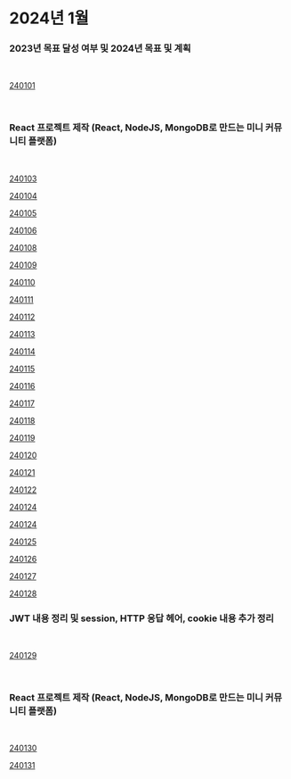 # 2024년 1월

### 2023년 목표 달성 여부 및 2024년 목표 및 계획

<br />

[240101](/DateLink/2024-01/240101.md)

<br />

### React 프로젝트 제작 (React, NodeJS, MongoDB로 만드는 미니 커뮤니티 플랫폼)

<br />

[240103](/DateLink/2024-01/240103.md)

[240104](/DateLink/2024-01/240104.md)

[240105](/DateLink/2024-01/240105.md)

[240106](/DateLink/2024-01/240106.md)

[240108](/DateLink/2024-01/240108.md)

[240109](/DateLink/2024-01/240109.md)

[240110](/DateLink/2024-01/240110.md)

[240111](/DateLink/2024-01/240111.md)

[240112](/DateLink/2024-01/240112.md)

[240113](/DateLink/2024-01/240113.md)

[240114](/DateLink/2024-01/240114.md)

[240115](/DateLink/2024-01/240115.md)

[240116](/DateLink/2024-01/240116.md)

[240117](/DateLink/2024-01/240117.md)

[240118](/DateLink/2024-01/240118.md)

[240119](/DateLink/2024-01/240119.md)

[240120](/DateLink/2024-01/240120.md)

[240121](/DateLink/2024-01/240121.md)

[240122](/DateLink/2024-01/240122.md)

[240124](/DateLink/2024-01/240124.md)

[240124](/DateLink/2024-01/240124.md)

[240125](/DateLink/2024-01/240125.md)

[240126](/DateLink/2024-01/240126.md)

[240127](/DateLink/2024-01/240127.md)

[240128](/DateLink/2024-01/240128.md)

### JWT 내용 정리 및 session, HTTP 응답 헤어, cookie 내용 추가 정리

<br />

[240129](/DateLink/2024-01/240129.md)

<br />

### React 프로젝트 제작 (React, NodeJS, MongoDB로 만드는 미니 커뮤니티 플랫폼)

<br />

[240130](/DateLink/2024-01/240130.md)

[240131](/DateLink/2024-01/240131.md)
